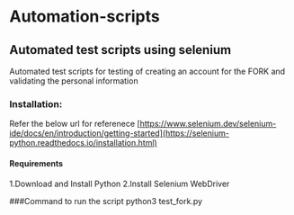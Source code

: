 # Automation-scripts

## Automated test scripts using selenium 
Automated test scripts for testing of creating an account for the FORK and validating the personal information

### Installation:
Refer the below url for referenece
[https://www.selenium.dev/selenium-ide/docs/en/introduction/getting-started](https://selenium-python.readthedocs.io/installation.html)

#### Requirements

1.Download and Install Python
2.Install Selenium WebDriver


###Command to run the script
python3 test_fork.py
